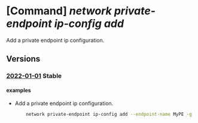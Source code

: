 # [Command] _network private-endpoint ip-config add_

Add a private endpoint ip configuration.

## Versions

### [2022-01-01](/Resources/mgmt-plane/L3N1YnNjcmlwdGlvbnMve30vcmVzb3VyY2Vncm91cHMve30vcHJvdmlkZXJzL21pY3Jvc29mdC5uZXR3b3JrL3ByaXZhdGVlbmRwb2ludHMve30=/2022-01-01.xml) **Stable**

<!-- mgmt-plane /subscriptions/{}/resourcegroups/{}/providers/microsoft.network/privateendpoints/{} 2022-01-01 properties.ipConfigurations[] -->

#### examples

- Add a private endpoint ip configuration.
    ```bash
        network private-endpoint ip-config add --endpoint-name MyPE -g MyRG -n MyIpConfig --group-id MyGroup --member-name MyMember --private-ip-address MyPrivateIPAddress
    ```
